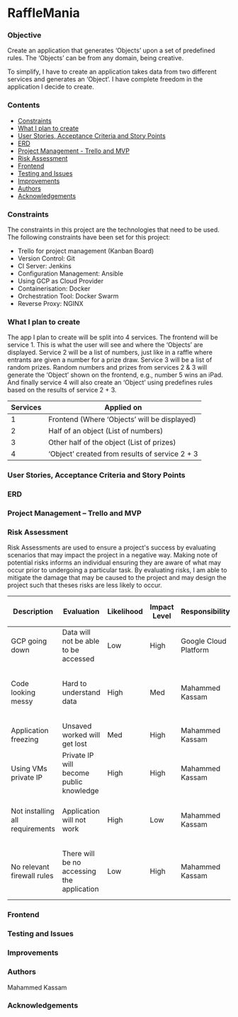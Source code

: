 # RaffleMania

### Objective
Create an application that generates ‘Objects’ upon a set of predefined rules. The ‘Objects’ can be from any domain, being creative.

To simplify, I have to create an application takes data from two different services and generates an ‘Object’. I have complete freedom in the application I decide to create.

### Contents
* [Constraints](#contraints)
* [What I plan to create](#what-i-plan-to-create)
* [User Stories, Acceptance Criteria and Story Points](#user-stories-acceptance-criteria-and-story-points)
* [ERD](#erd)
* [Project Management - Trello and MVP](#project-management-trello-and-mvp)
* [Risk Assessment](#risk-assessment)
* [Frontend](#frontend)
* [Testing and Issues](#testing-and-issues)
* [Improvements](#improvements)
* [Authors](#authors)
* [Acknowledgements](#acknowledgements)

### Constraints
The constraints in this project are the technologies that need to be used. The following constraints have been set for this project:
* Trello for project management (Kanban Board)
*	Version Control: Git
*	CI Server: Jenkins
*	Configuration Management: Ansible
*	Using GCP as Cloud Provider
*	Containerisation: Docker
*	Orchestration Tool: Docker Swarm
*	Reverse Proxy: NGINX

### What I plan to create
The app I plan to create will be split into 4 services. The frontend will be service 1. This is what the user will see and where the ‘Objects’ are displayed. Service 2 will be a list of numbers, just like in a raffle where entrants are given a number for a prize draw. Service 3 will be a list of random prizes. Random numbers and prizes from services 2 & 3 will generate the ‘Object’ shown on the frontend, e.g., number 5 wins an iPad. And finally service 4 will also create an ‘Object’ using predefines rules based on the results of service 2 + 3.

| Services | Applied on |
| --- | --- |
| 1 |  Frontend (Where ‘Objects’ will be displayed) |
| 2 |  Half of an object (List of numbers) |
| 3 |  Other half of the object (List of prizes) | 
| 4 |  ‘Object’ created from results of service 2 + 3 |

### User Stories, Acceptance Criteria and Story Points

### ERD

### Project Management – Trello and MVP

### Risk Assessment

Risk Assessments are used to ensure a project&#39;s success by evaluating scenarios that may impact the project in a negative way. Making note of potential risks informs an individual ensuring they are aware of what may occur prior to undergoing a particular task. By evaluating risks, I am able to mitigate the damage that may be caused to the project and may design the project such that theses risks are less likely to occur.

| Description | Evaluation | Likelihood | Impact Level | Responsibility | Current Control Measures | Proposed Control Measures | Response | Date |
| --- | --- | --- | --- | --- | --- | --- | --- | --- |
| GCP going down | Data will not be able to be accessed | Low | High | Google Cloud Platform | None | Backup files saved on computer | Wait till GCP is back up and running | 28/04/22 |
| Code looking messy | Hard to understand data | High | Med | Mahammed Kassam | Try and understand the code myself | Get a colleague to look over the code and see if they understand it | Make data look presentable | 28/04/22 |
| Application freezing | Unsaved worked will get lost | Med | High | Mahammed Kassam | Constantly pushing to GitHub | Having backups saved | Clone down latest push to GitHub | 28/04/22 |
| Using VMs private IP | Private IP will become public knowledge | High | High | Mahammed Kassam | Ensuring public IP is copied | Constantly checking the public IP is being used | Create an entirely new VM | 28/04/22 |
| Not installing all requirements | Application will not work | High | Low | Mahammed Kassam | When error is thrown up , install all requirements | Have a requirements file, that lists all requirements | Install all requirements from the requirements file | 28/04/22 |
| No relevant firewall rules | There will be no accessing the application | Low | High | Mahammed Kassam | Ensure all firewall rules are in place | Before creating application, know what firewall rules are needed | Add correct firewall rules to VM | 29/04/22 |

### Frontend

### Testing and Issues

### Improvements

### Authors

Mahammed Kassam

### Acknowledgements
